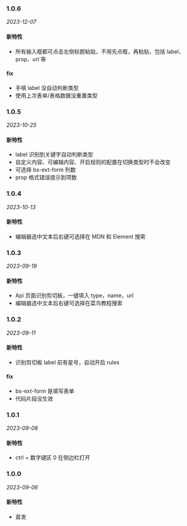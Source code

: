 ### 1.0.6

_2023-12-07_

#### 新特性

- 所有输入框都可点击左侧标题粘贴，不用先点框，再粘贴，包括 label、prop、url 等

#### fix

- 手填 label 没自动判断类型
- 使用上次表单/表格数据没重置类型

### 1.0.5

_2023-10-25_

#### 新特性

- label 识别到关键字自动判断类型
- 自定义内容、可编辑内容、开启规则的配置在切换类型时不会改变
- 可选择 bs-ext-form 列数
- prop 格式错误提示到项数

### 1.0.4

_2023-10-13_

#### 新特性

- 编辑器选中文本后右键可选择在 MDN 和 Element 搜索

### 1.0.3

_2023-09-19_

#### 新特性

- Api 页面识别剪切板，一键填入 type，name，url
- 编辑器选中文本后右键可选择在菜鸟教程搜索

### 1.0.2

_2023-09-11_

#### 新特性

- 识别剪切板 label 前有星号，自动开启 rules

#### fix

- bs-ext-form 是填写表单
- 代码片段没生效

### 1.0.1

_2023-09-08_

#### 新特性

- ctrl + 数字键区 0 在侧边栏打开

### 1.0.0

_2023-09-06_

#### 新特性

- 首发
